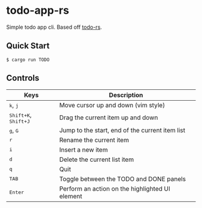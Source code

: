 # todo-app-rs

Simple todo app cli. Based off [todo-rs](https://github.com/tsoding/todo-rs/).


## Quick Start

```console
$ cargo run TODO
```

## Controls

|Keys|Description|
|---|---|
|<kbd>k</kbd>, <kbd>j</kbd>|Move cursor up and down (vim style)|
|<kbd>Shift+K</kbd>, <kbd>Shift+J</kbd>|Drag the current item up and down|
|<kbd>g</kbd>, <kbd>G</kbd> | Jump to the start, end of the current item list|
|<kbd>r</kbd>|Rename the current item|
|<kbd>i</kbd>|Insert a new item|
|<kbd>d</kbd>|Delete the current list item|
|<kbd>q</kbd>|Quit|
|<kbd>TAB</kbd>|Toggle between the TODO and DONE panels|
|<kbd>Enter</kbd>|Perform an action on the highlighted UI element|
